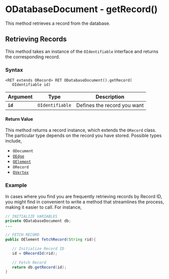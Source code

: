 
# ODatabaseDocument - getRecord()

This method retrieves a record from the database.

## Retrieving Records

This method takes an instance of the `OIdentifiable` interface and returns the corresponding record.

### Syntax

```
<RET extends ORecord> RET ODatabaseDocument().getRecord(
   OIdentifiable id)
```

| Argument | Type | Description |
|---|---|---|
| **`id`** | `OIdentifiable` | Defines the record you want |


#### Return Value

This method returns a record instance, which extends the `ORecord` class.  The particular type depends on the record you have stored.  Possible types include,

- `ODocument`
- [`OEdge`](../OEdge.md)
- [`OElement`](../OElement.md)
- `ORecord`
- [`OVertex`](../OVertex.md)

### Example

In cases where you find you are frequently retrieving records by Record ID, you might find in convenient to write a method that streamlines the process, making it easier to call.  For instance,

```java
// INITIALIZE VARIABLES
private ODatabaseDocument db;
...

// FETCH RECORD
public OElement fetchRecord(String rid){

   // Initialize Record ID
   id = ORecordId(rid);

   // Fetch Record
   return db.getRecord(id);
}
```
